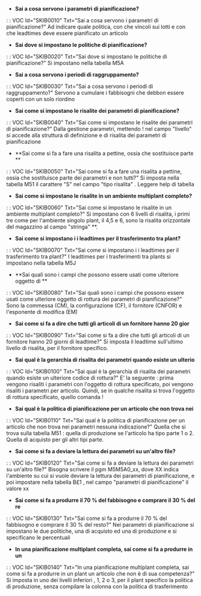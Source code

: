 - **Sai a cosa servono i parametri di pianificazione?**

 :  : VOC Id="SKIB0010" Txt="Sai a cosa servono i parametri di pianificazione?"
Ad indicare quale politica, con che vincoli sui lotti e con che leadtimes deve essere pianificato un articolo
- **Sai dove si impostano le politiche di pianificazione?**

 :  : VOC Id="SKIB0020" Txt="Sai dove si impostano le politiche di pianificazione?"
Si impostano nella tabella M5A
- **Sai a cosa servono i periodi di raggruppamento?**

 :  : VOC Id="SKIB0030" Txt="Sai a cosa servono i periodi di raggruppamento?"
Servono a cumulare i fabbisogni che debbon essere coperti con un solo riordino
- **Sai come si impostano le risalite dei parametri di pianificazione?**

 :  : VOC Id="SKIB0040" Txt="Sai come si impostano le risalite dei parametri di pianificazione?"
Dalla gestione parametri, mettendo ! nel campo "livello" si accede alla struttura di definizione e di risalita dei parametri di pianificazione

- **Sai come si fa a fare una risalita a pettine, ossia che sostituisce parte **

 :  : VOC Id="SKIB0050" Txt="Sai come si fa a fare una risalita a pettine, ossia che sostituisce parte dei parametri e non tutti?"
Si imposta nella tabella M51 il carattere "S" nel campo "tipo risalita" . Leggere help di tabella
- **Sai come si impostano le risalite in un ambiente multiplant completo?**

 :  : VOC Id="SKIB0060" Txt="Sai come si impostano le risalite in un ambiente multiplant completo?"
Si impostano con 6 livelli di risalita, i primi tre come per l'ambiente singolo plant, il 4,5 e 6, sono la risalita orizzontale del magazzino al campo "stringa" **.
- **Sai come si impostano i i leadtimes per il trasferimento tra plant?**

 :  : VOC Id="SKIB0070" Txt="Sai come si impostano i i leadtimes per il trasferimento tra plant?"
I leadtimes per i trasferimenti tra plants si impostano nella tabella M5J
- **Sai quali sono i campi che possono essere usati come ulteriore oggetto di **

 :  : VOC Id="SKIB0080" Txt="Sai quali sono i campi che possono essere usati come ulteriore oggetto di rottura dei parametri di pianificazione?"
Sono la commessa (CM), la configurazione (CF), il fornitore (CNFOR) e l'esponente di modifica (EM)
- **Sai come si fa a dire che tutti gli articoli di un fornitore hanno 20 gior**

 :  : VOC Id="SKIB0090" Txt="Sai come si fa a dire che tutti gli articoli di un fornitore hanno 20 giorni di leadtime?"
Si imposta il leadtime sull'ultimo livello di risalita, per il fornitore specifico.
- **Sai qual è la gerarchia di risalita dei parametri quando esiste un ulterio**

 :  : VOC Id="SKIB0100" Txt="Sai qual è la gerarchia di risalita dei parametri quando esiste un ulteriore codice di rottura?"
E' la seguente  :  prima vengono risaliti i parametri con l'oggetto di rottura specificato, poi vengono risaliti i parametri per articolo. Quindi, se in qualche risalita si trova l'oggetto di rottura specificato, quello comanda !
- **Sai qual è la politica di pianificazione per un articolo che non trova nei**

 :  : VOC Id="SKIB0110" Txt="Sai qual è la politica di pianificazione per un articolo che non trova nei parametri nessuna indicazione?"
Quella che si trova sulla tabella M51 :  quella di produzione se l'articolo ha tipo parte 1 o 2. Quella di acquisto per gli altri tipi parte.
- **Sai come si fa a deviare la lettura dei parametri su un'altro file?**

 :  : VOC Id="SKIB0120" Txt="Sai come si fa a deviare la lettura dei parametri su un'altro file?"
Bisogna scrivere il pgm M5M5A0_xx, dove XX indica l'ambiente su cui si vuole deviare la lettura dei parametri di pianificazione, e poi impostare nella tabella B£1 , nel campo "parametri di pianificazione" il valore xx
- **Sai come si fa a produrre il 70 % del fabbisogno e comprare il 30 % del re**

 :  : VOC Id="SKIB0130" Txt="Sai come si fa a produrre il 70 % del fabbisogno e comprare il 30 % del resto?"
Nei parametri di pianificazione si impostano le due politiche, una di acquisto ed una di produzione e si specificano le percentuali
- **In una pianificazione multiplant completa, sai come si fa a produrre in un**

 :  : VOC Id="SKIB0140" Txt="In una pianificazione multiplant completa, sai come si fa a produrre in un plant un articolo che non è di sua competenza?"
Si imposta in uno dei livelli inferiori , 1, 2 o 3, per il plant specifico la politica di produzione, senza compilare la colonna con la politica di trasferimento
